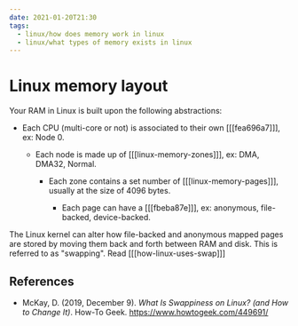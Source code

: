 ```yaml
---
date: 2021-01-20T21:30
tags: 
  - linux/how does memory work in linux
  - linux/what types of memory exists in linux
---
```


# Linux memory layout

Your RAM in Linux is built upon the following abstractions:

- Each CPU (multi-core or not) is associated to their own [[[fea696a7]]], ex: Node 0.

  - Each node is made up of [[[linux-memory-zones]]], ex: DMA, DMA32, Normal.

    - Each zone contains a set number of [[[linux-memory-pages]]], usually at the size of 4096
      bytes.

      - Each page can have a [[[fbeba87e]]], ex: anonymous, file-backed,
        device-backed.
    
The Linux kernel can alter how file-backed and anonymous mapped pages are stored
by moving them back and forth between RAM and disk. This is referred to as
"swapping". Read [[[how-linux-uses-swap]]]

## References

- McKay, D. (2019, December 9). *What Is Swappiness on Linux? (and How to Change
  It)*. How-To Geek. <https://www.howtogeek.com/449691/>
